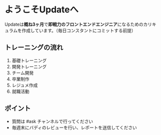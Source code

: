 # ようこそUpdateへ

Updateは**概ね3ヶ月**で**即戦力のフロントエンドエンジニア**になるためのカリキュラムを作成しています。（毎日コンスタントにコミットする前提）

## トレーニングの流れ

1. 基礎トレーニング
2. 開発トレーニング
3. チーム開発
4. 卒業制作
5. レジュメ作成
6. 就職活動

## ポイント

- 質問は #ask チャンネルで行ってください
- 毎週末にバディのレビューを行い、レポートを送信してください